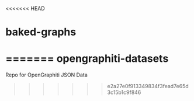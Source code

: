<<<<<<< HEAD
# baked-graphs
=======
opengraphiti-datasets
=====================

Repo for OpenGraphiti JSON Data
>>>>>>> e2a27e0f913349834f3fead7e65d3c15b1c9f846
